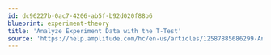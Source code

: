 ```yaml
---
id: dc96227b-0ac7-4206-ab5f-b92d020f88b6
blueprint: experiment-theory
title: 'Analyze Experiment Data with the T-Test'
source: 'https://help.amplitude.com/hc/en-us/articles/12587885686299-Analyze-your-experiment-data-with-the-T-test'
---
```

